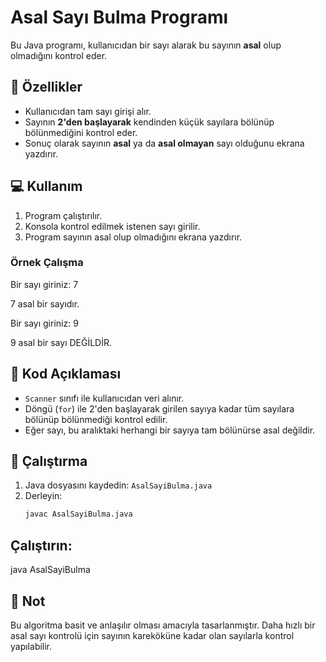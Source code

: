 # Asal Sayı Bulma Programı

Bu Java programı, kullanıcıdan bir sayı alarak bu sayının **asal** olup olmadığını kontrol eder.

## 📌 Özellikler
- Kullanıcıdan tam sayı girişi alır.
- Sayının **2'den başlayarak** kendinden küçük sayılara bölünüp bölünmediğini kontrol eder.
- Sonuç olarak sayının **asal** ya da **asal olmayan** sayı olduğunu ekrana yazdırır.

## 💻 Kullanım
1. Program çalıştırılır.
2. Konsola kontrol edilmek istenen sayı girilir.
3. Program sayının asal olup olmadığını ekrana yazdırır.

### Örnek Çalışma
Bir sayı giriniz: 7

7 asal bir sayıdır.


Bir sayı giriniz: 9

9 asal bir sayı DEĞİLDİR.



## 📂 Kod Açıklaması
- `Scanner` sınıfı ile kullanıcıdan veri alınır.
- Döngü (`for`) ile 2'den başlayarak girilen sayıya kadar tüm sayılara bölünüp bölünmediği kontrol edilir.
- Eğer sayı, bu aralıktaki herhangi bir sayıya tam bölünürse asal değildir.

## 🚀 Çalıştırma
1. Java dosyasını kaydedin: `AsalSayiBulma.java`
2. Derleyin:
   ```bash
   javac AsalSayiBulma.java

## Çalıştırın:



java AsalSayiBulma

## 📜 Not
Bu algoritma basit ve anlaşılır olması amacıyla tasarlanmıştır. Daha hızlı bir asal sayı kontrolü için sayının kareköküne kadar olan sayılarla kontrol yapılabilir.


